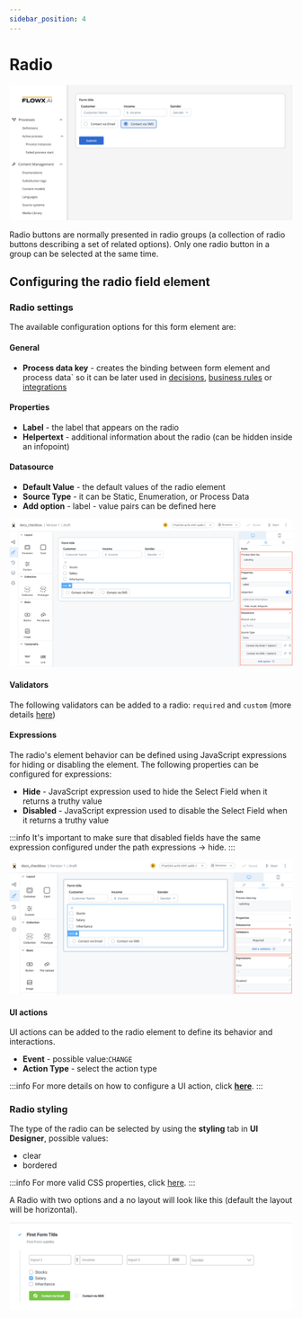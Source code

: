 ```yaml
---
sidebar_position: 4
---
```


# Radio 

![](../../img/radio_form_field.png)

Radio buttons are normally presented in radio groups (a collection of radio buttons describing a set of related options). Only one radio button in a group can be selected at the same time.

## Configuring the radio field element

### Radio settings

The available configuration options for this form element are:

#### General

* **Process data key** - creates the binding between form element and process data` so it can be later used in [decisions](../../../node/exclusive-gateway-node.md), [business rules](../../../node/task-node/task-node.md) or [integrations](../../../node/message-send-received-task-node.md)

#### Properties

* **Label** - the label that appears on the radio
* **Helpertext** - additional information about the radio (can be hidden inside an infopoint)

#### Datasource

* **Default Value** - the default values of the radio element
* **Source Type** - it can be Static, Enumeration, or Process Data
* **Add option** - label - value pairs can be defined here

![](../../img/radio_properties.png)

#### Validators

The following validators can be added to a radio: `required` and `custom` (more details [here](../../validators.md))

#### Expressions
  
The radio's element behavior can be defined using JavaScript expressions for hiding or disabling the element. The following properties can be configured for expressions:
   
* **Hide** - JavaScript expression used to hide the Select Field when it returns a truthy value
* **Disabled** - JavaScript expression used to disable the Select Field when it returns a truthy value

:::info
It's important to make sure that disabled fields have the same expression configured under the path expressions → hide.
:::

![](../../img/radio_validators.png)

#### UI actions

UI actions can be added to the radio element to define its behavior and interactions.

* **Event** - possible value:`CHANGE`
* **Action Type** - select the action type

:::info
For more details on how to configure a UI action, click [**here**](../../ui-actions).
:::

### Radio styling

The type of the radio can be selected by using the **styling** tab in **UI Designer**, possible values:

* clear
* bordered

:::info
For more valid CSS properties, click [here](../../#styling).
:::

A Radio with two options and a no layout will look like this (default the layout will be horizontal).

![Radio Form element example](../../img/radio_form_styling.png)




